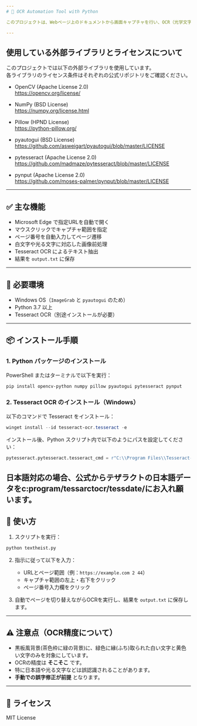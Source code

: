 ```yaml
---
# 📄 OCR Automation Tool with Python

このプロジェクトは、Webページ上のドキュメントから画面キャプチャを行い、OCR（光学文字認識）でテキストを抽出する自動化ツールです。

---
```

## 使用している外部ライブラリとライセンスについて

このプロジェクトでは以下の外部ライブラリを使用しています。  
各ライブラリのライセンス条件はそれぞれの公式リポジトリをご確認ください。

- OpenCV (Apache License 2.0)  
  https://opencv.org/license/

- NumPy (BSD License)  
  https://numpy.org/license.html

- Pillow (HPND License)  
  https://python-pillow.org/

- pyautogui (BSD License)  
  https://github.com/asweigart/pyautogui/blob/master/LICENSE

- pytesseract (Apache License 2.0)  
  https://github.com/madmaze/pytesseract/blob/master/LICENSE

- pynput (Apache License 2.0)  
  https://github.com/moses-palmer/pynput/blob/master/LICENSE

---

## ✅ 主な機能

- Microsoft Edge で指定URLを自動で開く
- マウスクリックでキャプチャ範囲を指定
- ページ番号を自動入力してページ遷移
- 白文字や光る文字に対応した画像前処理
- Tesseract OCR によるテキスト抽出
- 結果を `output.txt` に保存

---

## 🧰 必要環境

- Windows OS（`ImageGrab` と `pyautogui` のため）
- Python 3.7 以上
- Tesseract OCR（別途インストールが必要）

---

## 📦 インストール手順

### 1. Python パッケージのインストール

PowerShell またはターミナルで以下を実行：

```powershell
pip install opencv-python numpy pillow pyautogui pytesseract pynput
```

### 2. Tesseract OCR のインストール（Windows）

以下のコマンドで Tesseract をインストール：

```powershell
winget install --id tesseract-ocr.tesseract -e
```

インストール後、Python スクリプト内で以下のようにパスを設定してください：

```python
pytesseract.pytesseract.tesseract_cmd = r"C:\\Program Files\\Tesseract-OCR\\tesseract.exe"
```
日本語対応の場合、公式からテザラクトの日本語データをc:program/tessarctocr/tessdate/にお入れ願います。
---

## 🚀 使い方

1. スクリプトを実行：

```bash
python textheist.py
```

2. 指示に従って以下を入力：
   - URLとページ範囲（例：`https://example.com 2 44`）
   - キャプチャ範囲の左上・右下をクリック
   - ページ番号入力欄をクリック

3. 自動でページを切り替えながらOCRを実行し、結果を `output.txt` に保存します。

---

## ⚠️ 注意点（OCR精度について）
- 黒板風背景(茶色枠に緑の背景)に、緑色に縁(ふち)取られた白い文字と黄色い文字のみを対象にしています。
- OCRの精度は **そこそこ** です。
- 特に日本語や光る文字などは誤認識されることがあります。
- **手動での誤字修正が前提** となります。

---

## 📄 ライセンス

MIT License
